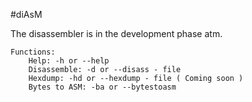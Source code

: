#diAsM 

The disassembler is in the development phase atm.

	Functions:
		Help: -h or --help 
		Disassemble: -d or --disass - file
		Hexdump: -hd or --hexdump - file ( Coming soon )
		Bytes to ASM: -ba or --bytestoasm

<br><br>
